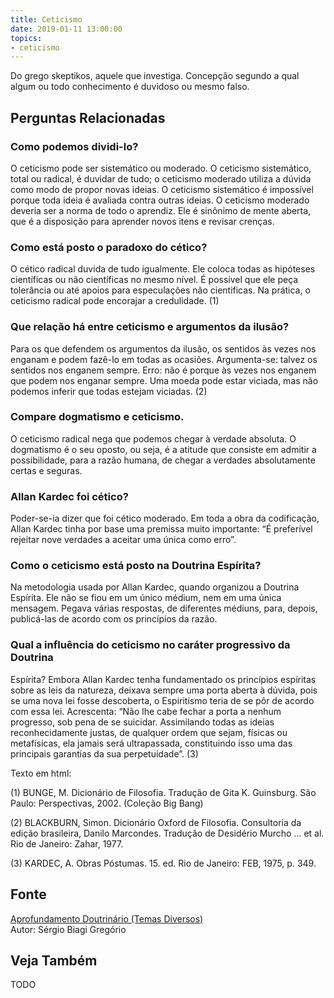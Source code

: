 ```yaml
---
title: Ceticismo
date: 2019-01-11 13:00:00
topics: 
- ceticismo
---
```


Do grego skeptikos, aquele que investiga. Concepção segundo a qual
algum ou todo conhecimento é duvidoso ou mesmo falso.

## Perguntas Relacionadas

### Como podemos dividi-lo?
O ceticismo pode ser sistemático ou moderado. O ceticismo
sistemático, total ou radical, é duvidar de tudo; o ceticismo
moderado utiliza a dúvida como modo de propor novas ideias. O ceticismo
sistemático é impossível porque toda ideia é avaliada contra outras
ideias. O ceticismo moderado deveria ser a norma de todo o aprendiz. Ele
é sinônimo de mente aberta, que é a disposição para aprender novos itens
e revisar crenças.

### Como está posto o paradoxo do cético?
O cético radical duvida de tudo igualmente. Ele coloca todas as
hipóteses científicas ou não científicas no mesmo nível. É possível que
ele peça tolerância ou até apoios para especulações não cientificas. Na
prática, o ceticismo radical pode encorajar a credulidade. (1)

### Que relação há entre ceticismo e argumentos da ilusão?
Para os que defendem os argumentos da ilusão, os sentidos às vezes nos
enganam e podem fazê-lo em todas as ocasiões. Argumenta-se: talvez os
sentidos nos enganem sempre. Erro: não é porque às vezes nos enganem que
podem nos enganar sempre. Uma moeda pode estar viciada, mas não podemos
inferir que todas estejam viciadas. (2)

### Compare dogmatismo e ceticismo.

O ceticismo radical nega que podemos chegar à verdade absoluta. O
dogmatismo é o seu oposto, ou seja, é a atitude que consiste em admitir
a possibilidade, para a razão humana, de chegar a verdades absolutamente
certas e seguras.

### Allan Kardec foi cético?
Poder-se-ia dizer que foi cético moderado. Em toda a obra da
codificação, Allan Kardec tinha por base uma premissa muito importante:
“É preferível rejeitar nove verdades a aceitar uma única como erro”.

### Como o ceticismo está posto na Doutrina Espírita?
Na metodologia usada por Allan Kardec, quando organizou a Doutrina
Espírita. Ele não se fiou em um único médium, nem em uma única mensagem.
Pegava várias respostas, de diferentes médiuns, para, depois,
publicá-las de acordo com os princípios da razão.

### Qual a influência do ceticismo no caráter progressivo da Doutrina
Espírita?
Embora Allan Kardec tenha fundamentado os princípios espíritas sobre as
leis da natureza, deixava sempre uma porta aberta à dúvida, pois se uma
nova lei fosse descoberta, o Espiritismo teria de se pôr de acordo com
essa lei. Acrescenta: “Não lhe cabe fechar a porta a nenhum progresso,
sob pena de se suicidar. Assimilando todas as ideias reconhecidamente
justas, de qualquer ordem que sejam, físicas ou metafísicas, ela jamais
será ultrapassada, constituindo isso uma das principais garantias da sua
perpetuidade”. (3)


Texto em html:




(1) BUNGE, M. Dicionário de Filosofia. Tradução de Gita K.
Guinsburg. São Paulo: Perspectivas, 2002. (Coleção Big Bang)

(2) BLACKBURN, Simon. Dicionário Oxford de Filosofia. Consultoria da
edição brasileira, Danilo Marcondes. Tradução de Desidério Murcho ... et
al. Rio de Janeiro: Zahar, 1977.

(3) KARDEC, A. Obras Póstumas. 15. ed. Rio de Janeiro: FEB, 1975, p.
349.

## Fonte
[Aprofundamento Doutrinário (Temas Diversos)](https://sites.google.com/view/aprofundamentodoutrinario/ceticismo-e-espiritismo)  
Autor: Sérgio Biagi Gregório


## Veja Também
TODO



